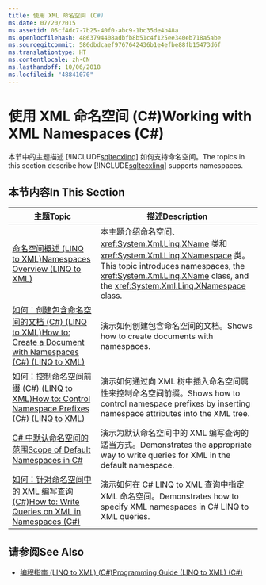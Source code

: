 ```yaml
---
title: 使用 XML 命名空间 (C#)
ms.date: 07/20/2015
ms.assetid: 05cf4dc7-7b25-40f0-abc9-1bc35de4b48a
ms.openlocfilehash: 4863794408adbfb8b51c4f125ee340eb718a5abe
ms.sourcegitcommit: 586dbdcaef9767642436b1e4efbe88fb15473d6f
ms.translationtype: HT
ms.contentlocale: zh-CN
ms.lasthandoff: 10/06/2018
ms.locfileid: "48841070"
---
```

# <a name="working-with-xml-namespaces-c"></a><span data-ttu-id="5105f-102">使用 XML 命名空间 (C#)</span><span class="sxs-lookup"><span data-stu-id="5105f-102">Working with XML Namespaces (C#)</span></span>
<span data-ttu-id="5105f-103">本节中的主题描述 [!INCLUDE[sqltecxlinq](~/includes/sqltecxlinq-md.md)] 如何支持命名空间。</span><span class="sxs-lookup"><span data-stu-id="5105f-103">The topics in this section describe how [!INCLUDE[sqltecxlinq](~/includes/sqltecxlinq-md.md)] supports namespaces.</span></span>  
  
## <a name="in-this-section"></a><span data-ttu-id="5105f-104">本节内容</span><span class="sxs-lookup"><span data-stu-id="5105f-104">In This Section</span></span>  
  
|<span data-ttu-id="5105f-105">主题</span><span class="sxs-lookup"><span data-stu-id="5105f-105">Topic</span></span>|<span data-ttu-id="5105f-106">描述</span><span class="sxs-lookup"><span data-stu-id="5105f-106">Description</span></span>|  
|-----------|-----------------|  
|[<span data-ttu-id="5105f-107">命名空间概述 (LINQ to XML)</span><span class="sxs-lookup"><span data-stu-id="5105f-107">Namespaces Overview (LINQ to XML)</span></span>](../../../../csharp/programming-guide/concepts/linq/namespaces-overview-linq-to-xml.md)|<span data-ttu-id="5105f-108">本主题介绍命名空间、<xref:System.Xml.Linq.XName> 类和 <xref:System.Xml.Linq.XNamespace> 类。</span><span class="sxs-lookup"><span data-stu-id="5105f-108">This topic introduces namespaces, the <xref:System.Xml.Linq.XName> class, and the <xref:System.Xml.Linq.XNamespace> class.</span></span>|  
|[<span data-ttu-id="5105f-109">如何：创建包含命名空间的文档 (C#) (LINQ to XML)</span><span class="sxs-lookup"><span data-stu-id="5105f-109">How to: Create a Document with Namespaces (C#) (LINQ to XML)</span></span>](../../../../csharp/programming-guide/concepts/linq/how-to-create-a-document-with-namespaces-linq-to-xml.md)|<span data-ttu-id="5105f-110">演示如何创建包含命名空间的文档。</span><span class="sxs-lookup"><span data-stu-id="5105f-110">Shows how to create documents with namespaces.</span></span>|  
|[<span data-ttu-id="5105f-111">如何：控制命名空间前缀 (C#) (LINQ to XML)</span><span class="sxs-lookup"><span data-stu-id="5105f-111">How to: Control Namespace Prefixes (C#) (LINQ to XML)</span></span>](../../../../csharp/programming-guide/concepts/linq/how-to-control-namespace-prefixes-linq-to-xml.md)|<span data-ttu-id="5105f-112">演示如何通过向 XML 树中插入命名空间属性来控制命名空间前缀。</span><span class="sxs-lookup"><span data-stu-id="5105f-112">Shows how to control namespace prefixes by inserting namespace attributes into the XML tree.</span></span>|  
|[<span data-ttu-id="5105f-113">C# 中默认命名空间的范围</span><span class="sxs-lookup"><span data-stu-id="5105f-113">Scope of Default Namespaces in C#</span></span>](../../../../csharp/programming-guide/concepts/linq/scope-of-default-namespaces.md)|<span data-ttu-id="5105f-114">演示为默认命名空间中的 XML 编写查询的适当方式。</span><span class="sxs-lookup"><span data-stu-id="5105f-114">Demonstrates the appropriate way to write queries for XML in the default namespace.</span></span>|  
|[<span data-ttu-id="5105f-115">如何：针对命名空间中的 XML 编写查询 (C#)</span><span class="sxs-lookup"><span data-stu-id="5105f-115">How to: Write Queries on XML in Namespaces (C#)</span></span>](../../../../csharp/programming-guide/concepts/linq/how-to-write-queries-on-xml-in-namespaces.md)|<span data-ttu-id="5105f-116">演示如何在 C# LINQ to XML 查询中指定 XML 命名空间。</span><span class="sxs-lookup"><span data-stu-id="5105f-116">Demonstrates how to specify XML namespaces in C# LINQ to XML queries.</span></span>|  
  
## <a name="see-also"></a><span data-ttu-id="5105f-117">请参阅</span><span class="sxs-lookup"><span data-stu-id="5105f-117">See Also</span></span>

- [<span data-ttu-id="5105f-118">编程指南 (LINQ to XML) (C#)</span><span class="sxs-lookup"><span data-stu-id="5105f-118">Programming Guide (LINQ to XML) (C#)</span></span>](../../../../csharp/programming-guide/concepts/linq/programming-guide-linq-to-xml.md)
